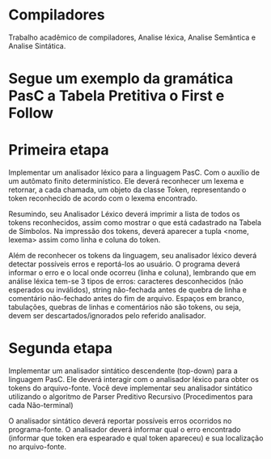 # Compiladores
Trabalho acadêmico de compiladores, Analise léxica, Analise Semântica e Analise Sintática. 

# Segue um exemplo da gramática PasC a Tabela Pretitiva o First e Follow

# Primeira etapa
Implementar um analisador léxico para a linguagem PasC.
Com o auxílio de um autômato finito determinístico. Ele deverá reconhecer um lexema e retornar, a cada chamada,
um objeto da classe Token, representando o token reconhecido de acordo com o lexema encontrado.

Resumindo, seu Analisador Léxico deverá imprimir a lista de todos os tokens reconhecidos, assim
como mostrar o que está cadastrado na Tabela de Símbolos. Na impressão dos tokens, deverá
aparecer a tupla <nome, lexema> assim como linha e coluna do token.

Além de reconhecer os tokens da linguagem, seu analisador léxico deverá detectar possíveis erros e
reportá-los ao usuário. O programa deverá informar o erro e o local onde ocorreu (linha e coluna),
lembrando que em análise léxica tem-se 3 tipos de erros: caracteres desconhecidos (não esperados
ou inválidos), string não-fechada antes de quebra de linha e comentário não-fechado antes do fim de
arquivo. 
Espaços em branco, tabulações, quebras de linhas e comentários não são tokens, ou seja, devem ser
descartados/ignorados pelo referido analisador.

# Segunda etapa
Implementar  um analisador sintático  descendente  (top-down)  para a linguagem PasC.
Ele deverá interagir com  o  analisador  léxico  para  obter  os  tokens  do  arquivo-fonte.  Você  deve  implementar  seu
analisador sintático utilizando o algoritmo de Parser Preditivo Recursivo (Procedimentos para cada
Não-terminal) 

O analisador sintático deverá reportar possíveis erros ocorridos no programa-fonte. O analisador
deverá informar qual o erro encontrado (informar que token era espearado e qual token apareceu) e
sua localização no arquivo-fonte. 
